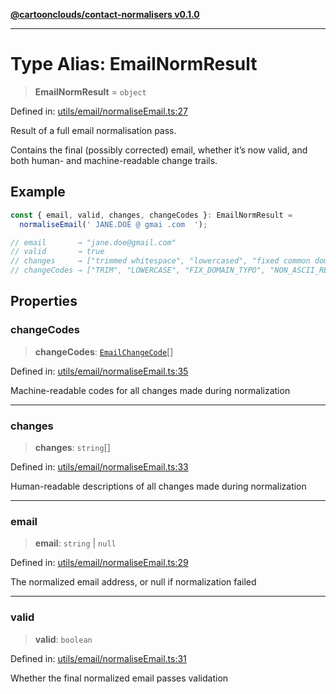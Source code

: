 [**@cartoonclouds/contact-normalisers v0.1.0**](../README.md)

***

# Type Alias: EmailNormResult

> **EmailNormResult** = `object`

Defined in: [utils/email/normaliseEmail.ts:27](https://gitlab.com/good-life/glp-frontend/-/blob/main/packages/plugins/contact-normalisers/src/utils/email/normaliseEmail.ts#L27)

Result of a full email normalisation pass.

Contains the final (possibly corrected) email, whether it’s now valid,
and both human- and machine-readable change trails.

## Example

```ts
const { email, valid, changes, changeCodes }: EmailNormResult =
  normaliseEmail(' JANE.DOÉ @ gmai .com  ');

// email       → "jane.doe@gmail.com"
// valid       → true
// changes     → ["trimmed whitespace", "lowercased", "fixed common domain typo: gmai → gmail", "removed non-ASCII: É → E"]
// changeCodes → ["TRIM", "LOWERCASE", "FIX_DOMAIN_TYPO", "NON_ASCII_REMOVED"]
```

## Properties

### changeCodes

> **changeCodes**: [`EmailChangeCode`](EmailChangeCode.md)[]

Defined in: [utils/email/normaliseEmail.ts:35](https://gitlab.com/good-life/glp-frontend/-/blob/main/packages/plugins/contact-normalisers/src/utils/email/normaliseEmail.ts#L35)

Machine-readable codes for all changes made during normalization

***

### changes

> **changes**: `string`[]

Defined in: [utils/email/normaliseEmail.ts:33](https://gitlab.com/good-life/glp-frontend/-/blob/main/packages/plugins/contact-normalisers/src/utils/email/normaliseEmail.ts#L33)

Human-readable descriptions of all changes made during normalization

***

### email

> **email**: `string` \| `null`

Defined in: [utils/email/normaliseEmail.ts:29](https://gitlab.com/good-life/glp-frontend/-/blob/main/packages/plugins/contact-normalisers/src/utils/email/normaliseEmail.ts#L29)

The normalized email address, or null if normalization failed

***

### valid

> **valid**: `boolean`

Defined in: [utils/email/normaliseEmail.ts:31](https://gitlab.com/good-life/glp-frontend/-/blob/main/packages/plugins/contact-normalisers/src/utils/email/normaliseEmail.ts#L31)

Whether the final normalized email passes validation

